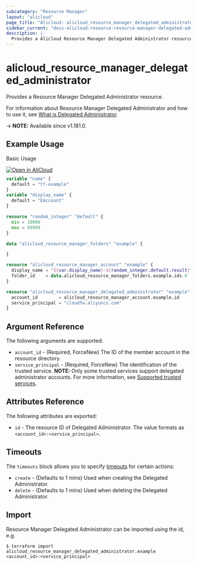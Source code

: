 ```yaml
---
subcategory: "Resource Manager"
layout: "alicloud"
page_title: "Alicloud: alicloud_resource_manager_delegated_administrator"
sidebar_current: "docs-alicloud-resource-resource-manager-delegated-administrator"
description: |-
  Provides a Alicloud Resource Manager Delegated Administrator resource.
---
```


# alicloud_resource_manager_delegated_administrator

Provides a Resource Manager Delegated Administrator resource.

For information about Resource Manager Delegated Administrator and how to use it, see [What is Delegated Administrator](https://www.alibabacloud.com/help/en/resource-management/latest/registerdelegatedadministrator#doc-api-ResourceManager-RegisterDelegatedAdministrator).

-> **NOTE:** Available since v1.181.0.

## Example Usage

Basic Usage

<div style="display: block;margin-bottom: 40px;"><div class="oics-button" style="float: right;position: absolute;margin-bottom: 10px;">
  <a href="https://api.aliyun.com/terraform?resource=alicloud_resource_manager_delegated_administrator&exampleId=18ddb1ce-0a79-b7d3-fd29-cb3683ea5cc56ee77a65&activeTab=example&spm=docs.r.resource_manager_delegated_administrator.0.18ddb1ce0a&intl_lang=EN_US" target="_blank">
    <img alt="Open in AliCloud" src="https://img.alicdn.com/imgextra/i1/O1CN01hjjqXv1uYUlY56FyX_!!6000000006049-55-tps-254-36.svg" style="max-height: 44px; max-width: 100%;">
  </a>
</div></div>

```terraform
variable "name" {
  default = "tf-example"
}
variable "display_name" {
  default = "EAccount"
}

resource "random_integer" "default" {
  min = 10000
  max = 99999
}

data "alicloud_resource_manager_folders" "example" {

}

resource "alicloud_resource_manager_account" "example" {
  display_name = "${var.display_name}-${random_integer.default.result}"
  folder_id    = data.alicloud_resource_manager_folders.example.ids.0
}

resource "alicloud_resource_manager_delegated_administrator" "example" {
  account_id        = alicloud_resource_manager_account.example.id
  service_principal = "cloudfw.aliyuncs.com"
}
```

## Argument Reference

The following arguments are supported:

* `account_id` - (Required, ForceNew) The ID of the member account in the resource directory.
* `service_principal` - (Required, ForceNew) The identification of the trusted service. **NOTE:** Only some trusted services support delegated administrator accounts. For more information, see [Supported trusted services](https://www.alibabacloud.com/help/en/resource-management/latest/manage-trusted-services-overview).

## Attributes Reference

The following attributes are exported:

* `id` - The resource ID of Delegated Administrator. The value formats as `<account_id>:<service_principal>`.

## Timeouts

The `timeouts` block allows you to specify [timeouts](https://developer.hashicorp.com/terraform/language/resources/syntax#operation-timeouts) for certain actions:

* `create` - (Defaults to 1 mins) Used when creating the Delegated Administrator.
* `delete` - (Defaults to 1 mins) Used when deleting the Delegated Administrator.


## Import

Resource Manager Delegated Administrator can be imported using the id, e.g.

```shell
$ terraform import alicloud_resource_manager_delegated_administrator.example <account_id>:<service_principal>
```